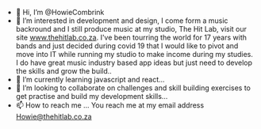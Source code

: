 - 👋 Hi, I’m @HowieCombrink
- 👀 I’m interested in development and design, I come form a music backround and I still produce music at my studio, The Hit Lab, visit our site www.thehitlab.co.za.
I've been tourring the world for 17 years with bands and just decided during covid 19 that I would like to pivot and move into IT while running my studio to make 
income during my studies. I do have great music industry based app ideas but just need to develop the skills and grow the build..
- 🌱 I’m currently learning javascript and react...
- 💞️ I’m looking to collaborate on challenges and skill building exercises to get practise and build my development skills...
- 📫 How to reach me ... You reach me at my email address Howie@thehitlab.co.za

<!---
HowieCombrink/HowieCombrink is a ✨ special ✨ repository because its `README.md` (this file) appears on your GitHub profile.
You can click the Preview link to take a look at your changes.
--->
